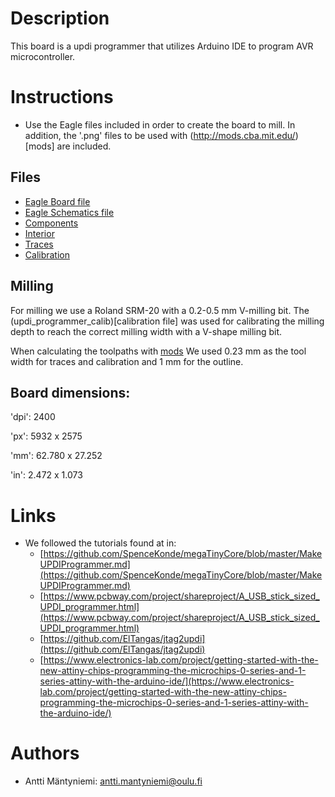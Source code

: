 # Description
This board is a updi programmer that utilizes Arduino IDE to program AVR microcontroller.

# Instructions
* Use the Eagle files included in order to create the board to mill. In addition, the '.png' files to be used with (http://mods.cba.mit.edu/)[mods] are included.
 
## Files
* [Eagle Board file](updi_programmer.brd)
* [Eagle Schematics file](updi_programmer.sch)
* [Components](updi_programmer_components.jpg)
* [Interior](updi_programmer_outline.png)
* [Traces](updi_programmer_traces.png)
* [Calibration](updi_programmer_calib.png)
## Milling
For milling we use a Roland SRM-20 with a 0.2-0.5 mm V-milling bit. The (updi_programmer_calib)[calibration file] was used for calibrating the milling depth to reach the correct milling width with a V-shape milling bit. 

When calculating the toolpaths with [mods](http://mods.cba.mit.edu/) We used 0.23 mm as the tool width for traces and calibration and 1 mm for the outline.

## Board dimensions:
'dpi': 2400

'px': 5932 x 2575

'mm': 62.780 x 27.252

'in': 2.472 x 1.073

# Links
* We followed the tutorials found at in:
  * [https://github.com/SpenceKonde/megaTinyCore/blob/master/MakeUPDIProgrammer.md](https://github.com/SpenceKonde/megaTinyCore/blob/master/MakeUPDIProgrammer.md)
  * [https://www.pcbway.com/project/shareproject/A_USB_stick_sized_UPDI_programmer.html](https://www.pcbway.com/project/shareproject/A_USB_stick_sized_UPDI_programmer.html)
  * [https://github.com/ElTangas/jtag2updi](https://github.com/ElTangas/jtag2updi)
  * [https://www.electronics-lab.com/project/getting-started-with-the-new-attiny-chips-programming-the-microchips-0-series-and-1-series-attiny-with-the-arduino-ide/](https://www.electronics-lab.com/project/getting-started-with-the-new-attiny-chips-programming-the-microchips-0-series-and-1-series-attiny-with-the-arduino-ide/)

# Authors
* Antti Mäntyniemi: antti.mantyniemi@oulu.fi


